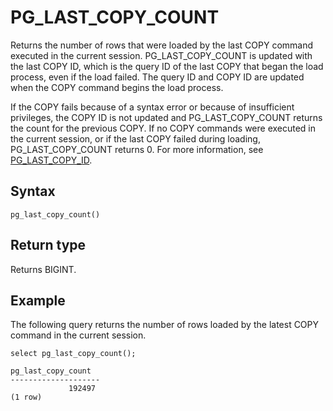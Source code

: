 # PG\_LAST\_COPY\_COUNT<a name="PG_LAST_COPY_COUNT"></a>

Returns the number of rows that were loaded by the last COPY command executed in the current session\. PG\_LAST\_COPY\_COUNT is updated with the last COPY ID, which is the query ID of the last COPY that began the load process, even if the load failed\. The query ID and COPY ID are updated when the COPY command begins the load process\. 

If the COPY fails because of a syntax error or because of insufficient privileges, the COPY ID is not updated and PG\_LAST\_COPY\_COUNT returns the count for the previous COPY\. If no COPY commands were executed in the current session, or if the last COPY failed during loading, PG\_LAST\_COPY\_COUNT returns 0\. For more information, see [PG\_LAST\_COPY\_ID](PG_LAST_COPY_ID.md)\. 

## Syntax<a name="PG_LAST_COPY_COUNT-synopsis"></a>

```
pg_last_copy_count()
```

## Return type<a name="PG_LAST_COPY_COUNT-return-type"></a>

Returns BIGINT\.

## Example<a name="PG_LAST_COPY_COUNT-example"></a>

The following query returns the number of rows loaded by the latest COPY command in the current session\.

```
select pg_last_copy_count();

pg_last_copy_count
--------------------
             192497
(1 row)
```